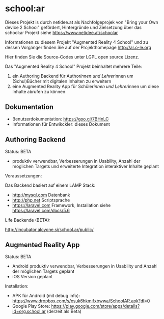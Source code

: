 # school:ar

Dieses Projekt is durch netidee.at als Nachfolgeprojek von "Bring your Own device 2 School" gefördert, Hintergründe und Zielsetzung über das school:ar Projekt siehe https://www.netidee.at/schoolar

Informationen zu diesem Projekt "Augmented Reality 4 School" und zu dessen Vorgänger finden Sie auf der Projekthomepage http://ar.o-le.org

Hier finden Sie die Source-Codes unter LGPL open source Lizenz.

Das "Augmented Reality 4 School" Projekt beinhaltet mehrere Teile:

1. ein Authoring Backend für Author*innen und Lehrer*innen um (Schul)Bücher mit digitalen Inhalten zu erweitern
2. eine Augmented Reality App für Schüler*innen und Lehrer*innen um diese Inhalte abrufen zu können


## Dokumentation

* Benutzerdokumentation: https://goo.gl/7BHnLC
* Informationen für Entwikckler: dieses Dokument


## Authoring Backend 

Status: BETA
* produktiv verwendbar, Verbesserungen in Usability, Anzahl der möglichen Targets und erweiterte Integration interaktiver Inhalte geplant

Voraussetzungen:

Das Backend basiert auf einem LAMP Stack:
* http://mysql.com Datenbank
* http://php.net Scriptsprache
* https://laravel.com Framework, Installation siehe https://laravel.com/docs/5.6

Life Backende (BETA):

http://incubator.alcyone.si/school.ar/public/



## Augmented Reality App

Status: BETA
* Android produktiv verwendbar, Verbesserungen in Usability und Anzahl der möglichen Targets geplant
* iOS Version geplant

Installation:
* APK für Android (mit debug info): https://www.dropbox.com/s/xsuk6hkmifxbwwa/SchoolAR.apk?dl=0
* Google Play Store: https://play.google.com/store/apps/details?id=org.school.ar  (derzeit als Beta)
